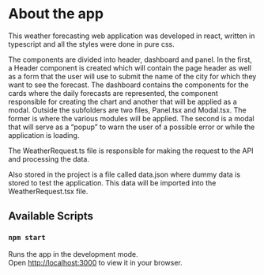 # About the app

This weather forecasting web application was developed in react, written in typescript and all the styles were done in pure css.

The components are divided into header, dashboard and panel. In the first, a Header component is created which will contain the page header as well as a form that the user will use to submit the name of the city for which they want to see the forecast. The dashboard contains the components for the cards where the daily forecasts are represented, the component responsible for creating the chart and another that will be applied as a modal. Outside the subfolders are two files, Panel.tsx and Modal.tsx. The former is where the various modules will be applied. The second is a modal that will serve as a “popup” to warn the user of a possible error or while the application is loading.

The WeatherRequest.ts file is responsible for making the request to the API and processing the data.

Also stored in the project is a file called data.json where dummy data is stored to test the application. This data will be imported into the WeatherRequest.tsx file.

## Available Scripts

### `npm start`

Runs the app in the development mode.\
Open [http://localhost:3000](http://localhost:3000) to view it in your browser.
